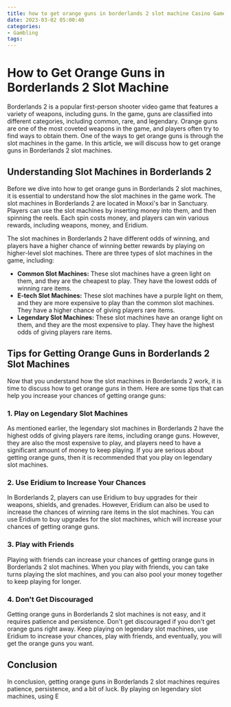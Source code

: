 ```yaml
---
title: how to get orange guns in borderlands 2 slot machine Casino Game
date: 2023-03-02 05:00:40
categories:
- Gambling
tags:
---
```

# How to Get Orange Guns in Borderlands 2 Slot Machine

Borderlands 2 is a popular first-person shooter video game that features a variety of weapons, including guns. In the game, guns are classified into different categories, including common, rare, and legendary. Orange guns are one of the most coveted weapons in the game, and players often try to find ways to obtain them. One of the ways to get orange guns is through the slot machines in the game. In this article, we will discuss how to get orange guns in Borderlands 2 slot machines.

## Understanding Slot Machines in Borderlands 2

Before we dive into how to get orange guns in Borderlands 2 slot machines, it is essential to understand how the slot machines in the game work. The slot machines in Borderlands 2 are located in Moxxi's bar in Sanctuary. Players can use the slot machines by inserting money into them, and then spinning the reels. Each spin costs money, and players can win various rewards, including weapons, money, and Eridium.

The slot machines in Borderlands 2 have different odds of winning, and players have a higher chance of winning better rewards by playing on higher-level slot machines. There are three types of slot machines in the game, including:

- **Common Slot Machines:** These slot machines have a green light on them, and they are the cheapest to play. They have the lowest odds of winning rare items.
- **E-tech Slot Machines:** These slot machines have a purple light on them, and they are more expensive to play than the common slot machines. They have a higher chance of giving players rare items.
- **Legendary Slot Machines:** These slot machines have an orange light on them, and they are the most expensive to play. They have the highest odds of giving players rare items.

## Tips for Getting Orange Guns in Borderlands 2 Slot Machines

Now that you understand how the slot machines in Borderlands 2 work, it is time to discuss how to get orange guns in them. Here are some tips that can help you increase your chances of getting orange guns:

### 1. Play on Legendary Slot Machines

As mentioned earlier, the legendary slot machines in Borderlands 2 have the highest odds of giving players rare items, including orange guns. However, they are also the most expensive to play, and players need to have a significant amount of money to keep playing. If you are serious about getting orange guns, then it is recommended that you play on legendary slot machines.

### 2. Use Eridium to Increase Your Chances

In Borderlands 2, players can use Eridium to buy upgrades for their weapons, shields, and grenades. However, Eridium can also be used to increase the chances of winning rare items in the slot machines. You can use Eridium to buy upgrades for the slot machines, which will increase your chances of getting orange guns.

### 3. Play with Friends

Playing with friends can increase your chances of getting orange guns in Borderlands 2 slot machines. When you play with friends, you can take turns playing the slot machines, and you can also pool your money together to keep playing for longer.

### 4. Don't Get Discouraged

Getting orange guns in Borderlands 2 slot machines is not easy, and it requires patience and persistence. Don't get discouraged if you don't get orange guns right away. Keep playing on legendary slot machines, use Eridium to increase your chances, play with friends, and eventually, you will get the orange guns you want.

## Conclusion

In conclusion, getting orange guns in Borderlands 2 slot machines requires patience, persistence, and a bit of luck. By playing on legendary slot machines, using E
